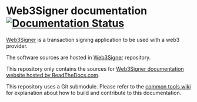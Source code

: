 # Web3Signer documentation [![Documentation Status](https://readthedocs.com/projects/pegasys-eth2signer/badge/?version=latest)](https://docs.web3signer.consensys.net/en/latest/?badge=latest)

[Web3Signer] is a transaction signing application to be used with a web3 provider.

The software sources are hosted in [Web3Signer] repository.

This repository only contains the sources for [Web3Signer documentation website hosted by ReadTheDocs.com].

This repository uses a Git submodule. Please refer to the [common tools wiki] for explanation about
how to build and contribute to this documentation.

[Web3Signer]: https://github.com/PegaSysEng/web3signer
[common tools wiki]: https://github.com/PegaSysEng/doc.common/wiki
[Web3Signer documentation website hosted by ReadTheDocs.com]: https://docs.web3signer.consensys.net/

